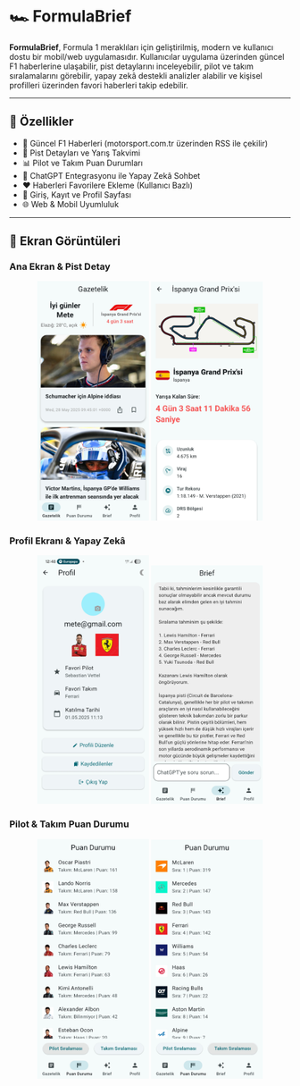 # 🏎️ FormulaBrief

**FormulaBrief**, Formula 1 meraklıları için geliştirilmiş, modern ve kullanıcı dostu bir mobil/web uygulamasıdır. Kullanıcılar uygulama üzerinden güncel F1 haberlerine ulaşabilir, pist detaylarını inceleyebilir, pilot ve takım sıralamalarını görebilir, yapay zekâ destekli analizler alabilir ve kişisel profilleri üzerinden favori haberleri takip edebilir.

---

## 🚀 Özellikler

- 📰 Güncel F1 Haberleri (motorsport.com.tr üzerinden RSS ile çekilir)
- 🏁 Pist Detayları ve Yarış Takvimi
- 📊 Pilot ve Takım Puan Durumları
- 🧠 ChatGPT Entegrasyonu ile Yapay Zekâ Sohbet
- ❤️ Haberleri Favorilere Ekleme (Kullanıcı Bazlı)
- 🔐 Giriş, Kayıt ve Profil Sayfası
- 🌐 Web & Mobil Uyumluluk

---

## 📸 Ekran Görüntüleri

<h3>Ana Ekran & Pist Detay</h3>
<p align="center">
  <img src="ekran-goruntuleri/anaekran.jpg" width="200" />
  <img src="ekran-goruntuleri/pistdetayekrani.jpg" width="200" />
</p>

<h3>Profil Ekranı & Yapay Zekâ</h3>
<p align="center">
  <img src="ekran-goruntuleri/profilekrani.jpg" width="200" />
  <img src="ekran-goruntuleri/yapayzekaekrani.jpg" width="200" />
</p>

<h3>Pilot & Takım Puan Durumu</h3>
<p align="center">
  <img src="ekran-goruntuleri/puantablopilot.jpg" width="200" />
  <img src="ekran-goruntuleri/puantablotakim.jpg" width="200" />
</p>

